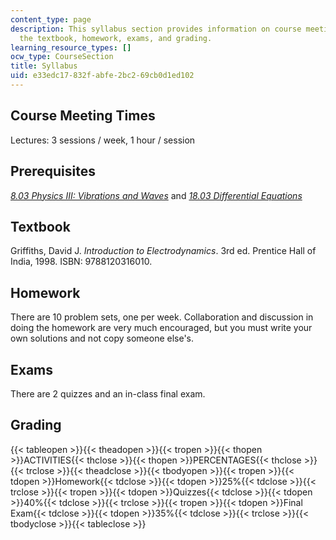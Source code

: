 ```yaml
---
content_type: page
description: This syllabus section provides information on course meeting times, prerequisites,
  the textbook, homework, exams, and grading.
learning_resource_types: []
ocw_type: CourseSection
title: Syllabus
uid: e33edc17-832f-abfe-2bc2-69cb0d1ed102
---
```

## Course Meeting Times

Lectures: 3 sessions / week, 1 hour / session

## Prerequisites

[_8.03 Physics III: Vibrations and Waves_](/courses/8-03sc-physics-iii-vibrations-and-waves-fall-2016) and [_18.03 Differential Equations_](/courses/18-03sc-differential-equations-fall-2011)

## Textbook

Griffiths, David J. _Introduction to Electrodynamics_. 3rd ed. Prentice Hall of India, 1998. ISBN: 9788120316010.

## Homework

There are 10 problem sets, one per week. Collaboration and discussion in doing the homework are very much encouraged, but you must write your own solutions and not copy someone else's.

## Exams

There are 2 quizzes and an in-class final exam.

## Grading

{{< tableopen >}}{{< theadopen >}}{{< tropen >}}{{< thopen >}}ACTIVITIES{{< thclose >}}{{< thopen >}}PERCENTAGES{{< thclose >}}{{< trclose >}}{{< theadclose >}}{{< tbodyopen >}}{{< tropen >}}{{< tdopen >}}Homework{{< tdclose >}}{{< tdopen >}}25%{{< tdclose >}}{{< trclose >}}{{< tropen >}}{{< tdopen >}}Quizzes{{< tdclose >}}{{< tdopen >}}40%{{< tdclose >}}{{< trclose >}}{{< tropen >}}{{< tdopen >}}Final Exam{{< tdclose >}}{{< tdopen >}}35%{{< tdclose >}}{{< trclose >}}{{< tbodyclose >}}{{< tableclose >}}